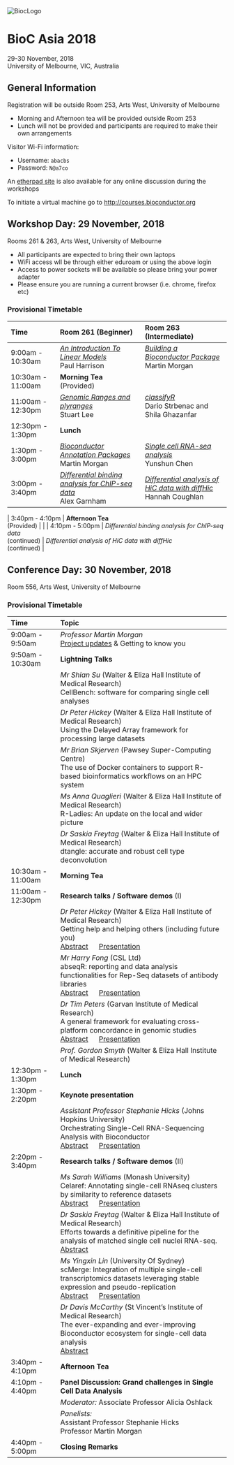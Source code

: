 <img src="https://bioconductor.org/images/logo_bioconductor.gif" alt="BiocLogo">

# BioC Asia 2018

29-30 November, 2018  
University of Melbourne, VIC, Australia  

## General Information

Registration will be outside Room 253, Arts West, University of Melbourne

- Morning and Afternoon tea will be provided outside Room 253
- Lunch will not be provided and participants are required to make their own arrangements

Visitor Wi-Fi information:

- Username: `abacbs`
- Password: `N@a7co`

An [etherpad site](https://pad.carpentries.org/BiocAsia2018) is also available for any online discussion during the workshops

To initiate a virtual machine go to http://courses.bioconductor.org

## Workshop Day: 29 November, 2018

Rooms 261 & 263, Arts West, University of Melbourne

- All participants are expected to bring their own laptops
- WiFi access wll be through either eduroam or using the above login
- Access to power sockets will be available so please bring your power adapter
- Please ensure you are running a current browser (i.e. chrome, firefox etc)

### Provisional Timetable

| Time | Room 261 (Beginner) | Room 263 (Intermediate) |
|:--------------- |:----------------------------- |:----------------------------- |
| 9:00am - 10:30am | [*An Introduction To Linear Models*](https://monashbioinformaticsplatform.github.io/r-linear-abacbs2018/) <br> Paul Harrison | [*Building a Bioconductor Package*](https://github.com/Bioconductor/BiocIntro/blob/BiocAsia-2018/vignettes/A01-Package-Development.Rmd) <br> Martin Morgan |
| 10:30am - 11:00am | **Morning Tea** <br> (Provided) |
| 11:00am - 12:30pm | [*Genomic Ranges and plyranges*](https://sa-lee.github.io/plyranges/articles/common-tasks.html) <br> Stuart Lee |[*classifyR*](https://github.com/SydneyBioX/TrainClassifyR) <br> Dario Strbenac and Shila Ghazanfar |
| 12:30pm - 1:30pm | **Lunch**  | |
| 1:30pm - 3:00pm | [*Bioconductor Annotation Packages*](https://github.com/Bioconductor/BiocIntro/blob/BiocAsia-2018/vignettes/A02-Annotation.Rmd) <br> Martin Morgan | [*Single cell RNA-seq analysis*](http://bioinf.wehi.edu.au/edgeR/10X.pdf) <br> Yunshun Chen |
| 3:00pm - 3:40pm | [*Differential binding analysis for ChIP-seq data*](https://github.com/algarnham/ChIP-seq-workshop) <br> Alex Garnham | [*Differential analysis of HiC data with diffHic*](https://github.com/hcoughlan/diffHicTutorialBioCAsia2018) <br> Hannah Coughlan |

| 3:40pm - 4:10pm | **Afternoon Tea** <br> (Provided) | |
| 4:10pm - 5:00pm | *Differential binding analysis for ChIP-seq data* <br> (continued) | *Differential analysis of HiC data with diffHic* <br> (continued) |


## Conference Day: 30 November, 2018

Room 556, Arts West, University of Melbourne

### Provisional Timetable

| Time | Topic |
|:-------------- |:------------------------------------- |
| 9:00am - 9:50am | *Professor Martin Morgan* <br> [Project updates](https://docs.google.com/presentation/d/e/2PACX-1vSve7UUr6B3lpRBn8PIAHjXGhrC2lHfeZ7dDmdWkjzVlJjErJD_bNqjgVDBXTBdgKEq_AOpyoNX8uHt/pub?start=false&loop=false&delayms=3000) & Getting to know you |
| 9:50am - 10:30am | **Lightning Talks** |
|              | *Mr Shian Su* (Walter & Eliza Hall Institute of Medical Research) <br> CellBench: software for comparing single cell analyses |
|              | *Dr Peter Hickey* (Walter & Eliza Hall Institute of Medical Research) <br> Using the Delayed Array framework for processing large datasets |
|              | *Mr Brian Skjerven* (Pawsey Super-Computing Centre) <br> The use of Docker containers to support R-based bioinformatics workflows on an HPC system |
|              | *Ms Anna Quaglieri* (Walter & Eliza Hall Institute of Medical Research) <br> R-Ladies: An update on the local and wider picture |
|              | *Dr Saskia Freytag* (Walter & Eliza Hall Institute of Medical Research) <br> dtangle: accurate and robust cell type deconvolution |
| 10:30am - 11:00am |  **Morning Tea** |
| 11:00am - 12:30pm | **Research talks / Software demos** (I) |
|            | *Dr Peter Hickey* (Walter & Eliza Hall Institute of Medical Research) <br> Getting help and helping others (including future you) <br> [Abstract](abstracts/hickey.html) &emsp; [Presentation](https://www.peterhickey.org/talk/2018-11-30-biocasia_2018/)|
|            | *Mr Harry Fong* (CSL Ltd) <br> abseqR: reporting and data analysis functionalities for Rep-Seq datasets of antibody libraries <br> [Abstract](abstracts/fong.html) &emsp; [Presentation](presentations/biocAsia_2018_Harry_Fong.pdf)|
|           | *Dr Tim Peters* (Garvan Institute of Medical Research) <br> A general framework for evaluating cross-platform concordance in genomic studies <br> [Abstract](abstracts/peters.html) &emsp; [Presentation](presentations/biocAsia_2018_Tim_Peters.pdf)|
|           | *Prof. Gordon Smyth* (Walter & Eliza Hall Institute of Medical Research) | |
| 12:30pm - 1:30pm | **Lunch** |
| 1:30pm - 2:20pm  | **Keynote presentation** |
|                  | *Assistant Professor Stephanie Hicks* (Johns Hopkins University) <br> Orchestrating Single-Cell RNA-Sequencing Analysis with Bioconductor <br> [Abstract](abstracts/hicks.html) &emsp; [Presentation](https://speakerdeck.com/stephaniehicks/orchestrating-single-cell-rna-sequencing-analysis-with-bioconductor) | 
| 2:20pm - 3:40pm  | **Research talks / Software demos** (II) | 
|          | *Ms Sarah Williams* (Monash University) <br> Celaref: Annotating single-cell RNAseq clusters by similarity to reference datasets <br> [Abstract](abstracts/williams.html) &emsp; [Presentation](presentations/biocAsia_2018_Sarah_Williams) |
|          | *Dr Saskia Freytag* (Walter & Eliza Hall Institute of Medical Research) <br> Efforts towards a definitive pipeline for the analysis of matched single cell nuclei RNA-seq.<br> [Abstract](abstracts/freytag.html) |
|          | *Ms Yingxin Lin* (University Of Sydney) <br> scMerge: Integration of multiple single-cell transcriptomics datasets leveraging stable expression and pseudo-replication <br> [Abstract](abstracts/lin.html) &emsp; [Presentation](https://yingxinlin.github.io/talk/biocasia2018/) |
|          | *Dr Davis McCarthy* (St Vincent’s Institute of Medical Research) <br> The ever-expanding and ever-improving Bioconductor ecosystem for single-cell data analysis <br> [Abstract](abstracts/mccarthy.html)|
| 3:40pm - 4:10pm | **Afternoon Tea** | 
| 4:10pm - 4:40pm | **Panel Discussion: Grand challenges in Single Cell Data Analysis** |
|           | *Moderator:* Associate Professor Alicia Oshlack |
|           | *Panelists:* <br> Assistant Professor Stephanie Hicks <br> Professor Martin Morgan |
| 4:40pm - 5:00pm | **Closing Remarks** |

